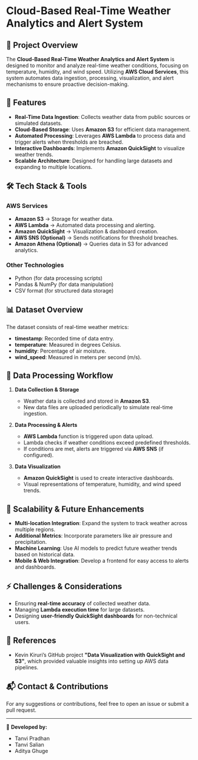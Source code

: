 # Cloud-Based Real-Time Weather Analytics and Alert System

## 📌 Project Overview
The **Cloud-Based Real-Time Weather Analytics and Alert System** is designed to monitor and analyze real-time weather conditions, focusing on temperature, humidity, and wind speed. Utilizing **AWS Cloud Services**, this system automates data ingestion, processing, visualization, and alert mechanisms to ensure proactive decision-making.

## 🚀 Features
- **Real-Time Data Ingestion**: Collects weather data from public sources or simulated datasets.
- **Cloud-Based Storage**: Uses **Amazon S3** for efficient data management.
- **Automated Processing**: Leverages **AWS Lambda** to process data and trigger alerts when thresholds are breached.
- **Interactive Dashboards**: Implements **Amazon QuickSight** to visualize weather trends.
- **Scalable Architecture**: Designed for handling large datasets and expanding to multiple locations.

## 🛠 Tech Stack & Tools
### **AWS Services**
- **Amazon S3** → Storage for weather data.
- **AWS Lambda** → Automated data processing and alerting.
- **Amazon QuickSight** → Visualization & dashboard creation.
- **AWS SNS (Optional)** → Sends notifications for threshold breaches.
- **Amazon Athena (Optional)** → Queries data in S3 for advanced analytics.

### **Other Technologies**
- Python (for data processing scripts)
- Pandas & NumPy (for data manipulation)
- CSV format (for structured data storage)

## 📊 Dataset Overview
The dataset consists of real-time weather metrics:
- **timestamp**: Recorded time of data entry.
- **temperature**: Measured in degrees Celsius.
- **humidity**: Percentage of air moisture.
- **wind_speed**: Measured in meters per second (m/s).

## 🔄 Data Processing Workflow
1. **Data Collection & Storage**
   - Weather data is collected and stored in **Amazon S3**.
   - New data files are uploaded periodically to simulate real-time ingestion.

2. **Data Processing & Alerts**
   - **AWS Lambda** function is triggered upon data upload.
   - Lambda checks if weather conditions exceed predefined thresholds.
   - If conditions are met, alerts are triggered via **AWS SNS** (if configured).

3. **Data Visualization**
   - **Amazon QuickSight** is used to create interactive dashboards.
   - Visual representations of temperature, humidity, and wind speed trends.

## 📌 Scalability & Future Enhancements
- **Multi-location Integration**: Expand the system to track weather across multiple regions.
- **Additional Metrics**: Incorporate parameters like air pressure and precipitation.
- **Machine Learning**: Use AI models to predict future weather trends based on historical data.
- **Mobile & Web Integration**: Develop a frontend for easy access to alerts and dashboards.

## ⚡ Challenges & Considerations
- Ensuring **real-time accuracy** of collected weather data.
- Managing **Lambda execution time** for large datasets.
- Designing **user-friendly QuickSight dashboards** for non-technical users.

## 📖 References
- Kevin Kiruri’s GitHub project **"Data Visualization with QuickSight and S3"**, which provided valuable insights into setting up AWS data pipelines.

## 📬 Contact & Contributions
For any suggestions or contributions, feel free to open an issue or submit a pull request.

---

📌 **Developed by:**  
- Tanvi Pradhan  
- Tanvi Salian  
- Aditya Ghuge  
